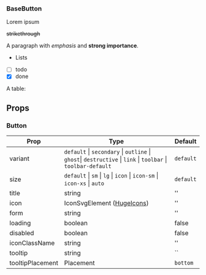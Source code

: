 ### BaseButton

Lorem ipsum

   ~~strikethrough~~

A paragraph with *emphasis* and **strong importance**.


* Lists
* [ ] todo
* [x] done

A table:

## Props

### Button

| Prop             | Type                                                                                                         | Default   |
|------------------|--------------------------------------------------------------------------------------------------------------|-----------|
| variant          | `default` \| `secondary` \| `outline` \| `ghost`\| `destructive` \| `link` \| `toolbar` \| `toolbar-default` | `default` |
| size             | `default` \| `sm` \| `lg` \| `icon` \| `icon-sm` \| `icon-xs` \| `auto`                                      | `default` |
| title            | string                                                                                                       | ''        |
| icon             | IconSvgElement ([HugeIcons](https://hugeicons.com/?via=daspwork))                                            | ''        |
| form             | string                                                                                                       | ''        |
| loading          | boolean                                                                                                      | false     |
| disabled         | boolean                                                                                                      | false     |
| iconClassName    | string                                                                                                       | ''        |
| tooltip          | string                                                                                                       | ``        |
| tooltipPlacement | Placement                                                                                                    | `bottom`  |


